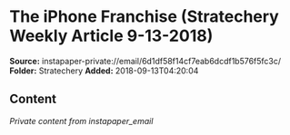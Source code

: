# The iPhone Franchise (Stratechery Weekly Article 9-13-2018)

**Source:** instapaper-private://email/6d1df58f14cf7eab6dcdf1b576f5fc3c/
**Folder:** Stratechery
**Added:** 2018-09-13T04:20:04




## Content
*Private content from instapaper_email*
